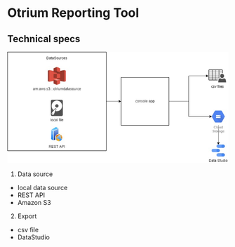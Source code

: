 # Otrium Reporting Tool

## Technical specs

![Architecture overview](./docs/architecture.jpg)

1. Data source

- local data source
- REST API
- Amazon S3

2. Export

- csv file
- DataStudio
